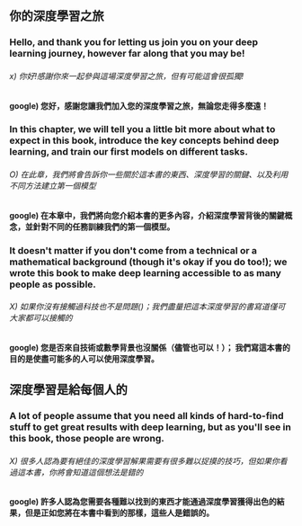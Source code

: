 你的深度學習之旅
--
### Hello, and thank you for letting us join you on your deep learning journey, however far along that you may be! 

  ###### x)       你好!感謝你來一起參與這場深度學習之旅，但有可能這會很孤獨!
  #### google)  您好，感謝您讓我們加入您的深度學習之旅，無論您走得多麼遠！

### In this chapter, we will tell you a little bit more about what to expect in this book, introduce the key concepts behind deep learning, and train our first models on different tasks. 
  ###### O)       在此章，我們將會告訴你一些關於這本書的東西、深度學習的關鍵、以及利用不同方法建立第一個模型
  #### google)  在本章中，我們將向您介紹本書的更多內容，介紹深度學習背後的關鍵概念，並針對不同的任務訓練我們的第一個模型。

### It doesn't matter if you don't come from a technical or a mathematical background (though it's okay if you do too!); we wrote this book to make deep learning accessible to as many people as possible.
  ###### X)       如果你沒有接觸過科技也不是問題()；我們盡量把這本深度學習的書寫道僅可大家都可以接觸的
  #### google)  您是否來自技術或數學背景也沒關係（儘管也可以！）； 我們寫這本書的目的是使盡可能多的人可以使用深度學習。

深度學習是給每個人的
--
### A lot of people assume that you need all kinds of hard-to-find stuff to get great results with deep learning, but as you'll see in this book, those people are wrong. 
  ###### X)       很多人認為要有絕佳的深度學習解果需要有很多難以捉摸的技巧，但如果你看過這本書，你將會知道這個想法是錯的
  #### google)  許多人認為您需要各種難以找到的東西才能通過深度學習獲得出色的結果，但是正如您將在本書中看到的那樣，這些人是錯誤的。

